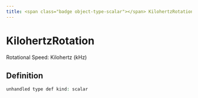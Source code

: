 ```yaml
---
title: <span class="badge object-type-scalar"></span> KilohertzRotation
---
```

# <span class="badge object-type-scalar"></span> KilohertzRotation

Rotational Speed: Kilohertz (kHz)

## Definition

```php
unhandled type def kind: scalar
```

